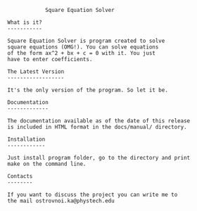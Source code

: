                 Square Equation Solver
                
    What is it?
    -----------

    Square Equation Solver is program created to solve
    square equations (OMG!). You can solve equations
    of the form ax^2 + bx + c = 0 with it. You just 
    have to enter coefficients.

    The Latest Version
    ------------------

    It's the only version of the program. So let it be.

    Documentation
    -------------

    The documentation available as of the date of this release
    is included in HTML format in the docs/manual/ directory.
    
    Installation
    ------------
    
    Just install program folder, go to the directory and print
    make on the command line.
    
    Contacts
    --------
    
    If you want to discuss the project you can write me to
    the mail ostrovnoi.ka@phystech.edu
